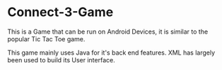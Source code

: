 # Connect-3-Game
This is a Game that can be run on Android Devices, it is similar to the popular Tic Tac Toe game.

This game mainly uses Java for it's back end features. 
XML has largely been used to build its User interface.
